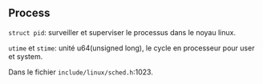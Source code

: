 ## Process

`struct pid`: surveiller et superviser le processus dans le noyau linux.


`utime` et `stime`: unité u64(unsigned long), le cycle en processeur pour user et system.

Dans le fichier `include/linux/sched.h`:1023.